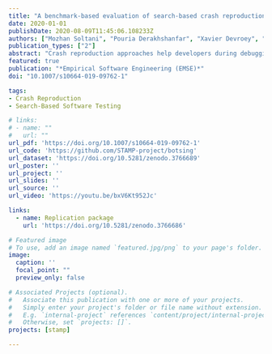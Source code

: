 ```yaml
---
title: "A benchmark-based evaluation of search-based crash reproduction"
date: 2020-01-01
publishDate: 2020-08-09T11:45:06.108233Z
authors: ["Mozhan Soltani", "Pouria Derakhshanfar", "Xavier Devroey", "Arie van Deursen"]
publication_types: ["2"]
abstract: "Crash reproduction approaches help developers during debugging by generating a test case that reproduces a given crash. Several solutions have been proposed to automate this task. However, the proposed solutions have been evaluated on a limited number of projects, making comparison difficult. In this paper, we enhance this line of research by proposing JCrashPack, an extensible benchmark for Java crash reproduction, together with ExRunner, a tool to simply and systematically run evaluations. JCrashPack contains 200 stack traces from various Java projects, including industrial open source ones, on which we run an extensive evaluation of EvoCrash, the state-of-the-art tool for search-based crash reproduction. EvoCrash successfully reproduced 43% of the crashes. Furthermore, we observed that reproducing NullPointerException, IllegalArgumentException, and IllegalStateException is relatively easier than reproducing ClassCastException, ArrayIndexOutOfBoundsException and StringIndexOutOfBoundsException. Our results include a detailed manual analysis of EvoCrash outputs, from which we derive 14 current challenges for crash reproduction, among which the generation of input data and the handling of abstract and anonymous classes are the most frequents. Finally, based on those challenges, we discuss future research directions for search-based crash reproduction for Java."
featured: true
publication: "*Empirical Software Engineering (EMSE)*"
doi: "10.1007/s10664-019-09762-1"

tags:
- Crash Reproduction
- Search-Based Software Testing

# links:
# - name: ""
#   url: ""
url_pdf: 'https://doi.org/10.1007/s10664-019-09762-1'
url_code: 'https://github.com/STAMP-project/botsing'
url_dataset: 'https://doi.org/10.5281/zenodo.3766689'
url_poster: ''
url_project: ''
url_slides: ''
url_source: ''
url_video: 'https://youtu.be/bxV6Kt952Jc'

links:
  - name: Replication package
    url: 'https://doi.org/10.5281/zenodo.3766686'

# Featured image
# To use, add an image named `featured.jpg/png` to your page's folder.
image:
  caption: ''
  focal_point: ""
  preview_only: false

# Associated Projects (optional).
#   Associate this publication with one or more of your projects.
#   Simply enter your project's folder or file name without extension.
#   E.g. `internal-project` references `content/project/internal-project/index.md`.
#   Otherwise, set `projects: []`.
projects: [stamp]

---
```

